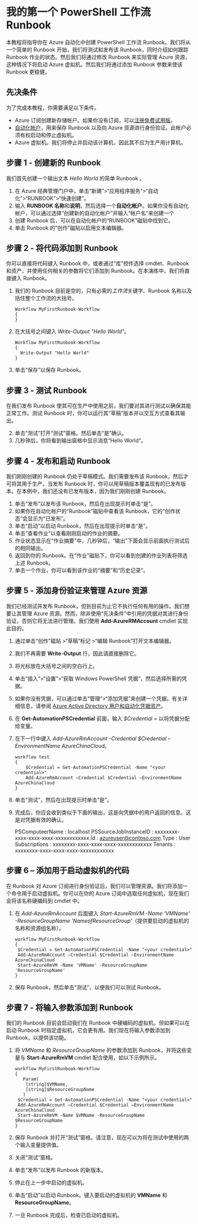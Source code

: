 <properties
    pageTitle="我在 Azure 自动化中的第一个 PowerShell 工作流 Runbook | Azure"
    description="本教程指导你使用 PowerShell 工作流创建、测试和发布一个简单的文本 Runbook。"
    services="automation"
    documentationCenter=""
    authors="mgoedtel"
    manager="jwhit"
    editor=""
	keywords="powershell 工作流, powershell 工作流示例, 工作流 powershell"/>
<tags
	ms.service="automation"
	ms.date="06/02/2016"
	wacn.date=""/>

# 我的第一个 PowerShell 工作流 Runbook

本教程将指导你在 Azure 自动化中创建 PowerShell 工作流 Runbook。我们将从一个简单的 Runbook 开始，我们将测试和发布该 Runbook，同时介绍如何跟踪 Runbook 作业的状态。然后我们将通过修改 Runbook 来实际管理 Azure 资源，这种情况下将启动 Azure 虚拟机。然后我们将通过添加 Runbook 参数来使该 Runbook 更稳健。

## 先决条件

为了完成本教程，你需要满足以下条件。

- Azure 订阅创建新存储帐户。如果你没有订阅，可以[注册免费试用版](/pricing/1rmb-trial)。
- [自动化帐户](/documentation/articles/automation-security-overview/)，用来保存 Runbook 以及向 Azure 资源进行身份验证。此帐户必须有权启动和停止虚拟机。
- Azure 虚拟机。我们将停止并启动该计算机，因此其不应为生产用计算机。

## 步骤 1 - 创建新的 Runbook

我们首先创建一个输出文本 *Hello World* 的简单 Runbook 。

1. 在 Azure 经典管理门户中，单击“新建”>“应用程序服务”>“自动化”>“RUNBOOK”>“快速创建”。
2. 输入 **RUNBOOK 名称**和**说明**，然后选择一个**自动化帐户**。如果你没有自动化帐户，可以通过选择“创建新的自动化帐户”并输入“帐户名”来创建一个
3. 创建 Runbook 后，可以在自动化帐户的“RUNBOOK”磁贴中找到它。
4. 单击 Runbook 的“创作”磁贴以启用文本编辑器。

## 步骤 2 - 将代码添加到 Runbook

你可以直接将代码键入 Runbook 中，或者通过“库”控件选择 cmdlet、Runbook 和资产，并使用任何相关的参数将它们添加到 Runbook。在本演练中，我们将直接键入 Runbook。

1.	我们的 Runbook 目前是空的，只有必需的*工作流*关键字、Runbook 名称以及括住整个工作流的大括号。

	    Workflow MyFirstRunbook-Workflow
	    {
	    }

2.	在大括号之间键入 *Write-Output "Hello World"*。

	    Workflow MyFirstRunbook-Workflow
	    {
	      Write-Output "Hello World"
	    }

3.	单击“保存”以保存 Runbook。

## 步骤 3 - 测试 Runbook

在我们发布 Runbook 使其可在生产中使用之前，我们要对其进行测试以确保其能正常工作。测试 Runbook 时，你可以运行其“草稿”版本并以交互方式查看其输出。

2. 单击“测试”打开“测试”窗格。然后单击“是”确认。
3. 几秒钟后，你将看到输出窗格中显示消息“Hello World”。

## 步骤 4 - 发布和启动 Runbook

我们刚刚创建的 Runbook 仍处于草稿模式。我们需要发布该 Runbook，然后才可将其用于生产。当发布 Runbook 时，你可以用草稿版本覆盖现有的已发布版本。在本例中，我们还没有已发布版本，因为我们刚刚创建 Runbook。

1. 单击“发布”以发布该 Runbook，然后在出现提示时单击“是”。
2. 如果你在自动化帐户的“Runbook”磁贴中查看该 Runbook，它的“创作状态”会显示为“已发布”。
4. 单击“启动”以启动 Runbook，然后在出现提示时单击“是”。
5. 单击“查看作业”以查看刚刚启动的作业的摘要。
6. 作业状态显示在“作业摘要”中，几秒钟后，“输出”下面会显示前面执行测试后的相同输出。
9. 返回到你的 Runbook。在“作业”磁贴下，你可以看到创建的作业列表将筛选上述 Runbook。
10. 单击一个作业，你可以看到该作业的“摘要”和“历史记录”。

## 步骤 5 - 添加身份验证来管理 Azure 资源

我们已经测试并发布 Runbook，但到目前为止它不执行任何有用的操作。我们想要让其管理 Azure 资源。然而，除非使用“先决条件”中引用的凭据对其进行身份验证，否则它将无法进行管理[](#prerequisites)。我们使用 **Add-AzureRMAccount** cmdlet 实现此目的。

1.  通过单击“创作”磁贴 >“草稿”标记 >“编辑 Runbook”打开文本编辑器。
2.  我们不再需要 **Write-Output** 行，因此请直接删除它。
3.  将光标放在大括号之间的空白行上。
3.  单击“插入”>“设置”>“获取 Windows PowerShell 凭据”，然后选择所需的凭据。
4.  如果你没有凭据，可以通过单击“管理”>“添加凭据”来创建一个凭据。有关详细信息，请参阅 [Azure Active Directory 用户和自动化凭据资产](/documentation/articles/automation-configuring/)。
5.  在 **Get-AutomationPSCredential** 前面，输入 *$Credential =* 以将凭据分配给变量。
3.  在下一行中键入 *Add-AzureRmAccount -Credential $Credential –EnvironmentName AzureChinaCloud*。

		workflow test
		{
    		$Credential = Get-AutomationPSCredential -Name "<your credential>"
    		Add-AzureRmAccount –Credential $Credential –EnvironmentName AzureChinaCloud
		}

3. 单击“测试”，然后在出现提示时单击“是”。
10.  完成后，你应会收到类似于下面的输出，这是向凭据中的用户返回的信息。这是对凭据有效的确认。

		PSComputeerName			: localhost
		PSSourceJobInstanceID	: xxxxxxxx-xxxx-xxxx-xxxx-xxxxxxxxxxxx
		Id						: azureuser@contoso.com
		Type					: User
		Subscriptions			: xxxxxxxx-xxxx-xxxx-xxxx-xxxxxxxxxxxx
		Tenants					: xxxxxxxx-xxxx-xxxx-xxxx-xxxxxxxxxxxx

## 步骤 6 – 添加用于启动虚拟机的代码

在 Runbook 对 Azure 订阅进行身份验证后，我们可以管理资源。我们将添加一个命令用于启动虚拟机。你可以在你的 Azure 订阅中选取任何虚拟机，现在我们会将该名称硬编码到 cmdlet 中。

1.	在 *Add-AzureRmAccount* 后面键入 *Start-AzureRmVM -Name 'VMName' -ResourceGroupName 'NameofResourceGroup'*（提供要启动的虚拟机的名称和资源组名称）。

	    workflow MyFirstRunbook-Workflow
	    {
	     $Credential = Get-AutomationPSCredential -Name "<your credential>"
    	 Add-AzureRmAccount –Credential $Credential –EnvironmentName AzureChinaCloud
	     Start-AzureRmVM -Name 'VMName' -ResourceGroupName 'ResourceGroupName'
	    }

9. 保存 Runbook，然后单击“测试”，以便我们可以测试 Runbook。

## 步骤 7 - 将输入参数添加到 Runbook

我们的 Runbook 目前会启动我们在 Runbook 中硬编码的虚拟机，但如果可以在启动 Runbook 时指定虚拟机，它会更有用。我们现在将输入参数添加到 Runbook，以提供该功能。

1.	将 *VMName* 和 *ResourceGroupName* 的参数添加到 Runbook，并将这些变量与 **Start-AzureRmVM** cmdlet 配合使用，如以下示例所示。

	    workflow MyFirstRunbook-Workflow
	    {
	       Param(
	        [string]$VMName,
	        [string]$ResourceGroupName
	       )  
	     $Credential = Get-AutomationPSCredential -Name "<your credential>"
    	 Add-AzureRmAccount –Credential $Credential –EnvironmentName AzureChinaCloud
	     Start-AzureRmVM -Name $VMName -ResourceGroupName $ResourceGroupName
	    }

2.	保存 Runbook 并打开“测试”窗格。请注意，现在可以为将在测试中使用的两个输入变量提供值。
3.	关闭“测试”窗格。
4.	单击“发布”以发布 Runbook 的新版本。
5.	停止在上一步中启动的虚拟机。
6.	单击“启动”以启动 Runbook。键入要启动的虚拟机的 **VMName** 和 **ResourceGroupName**。
7.	一旦 Runbook 完成后，检查已启动的虚拟机。

<!---HONumber=AcomDC_0718_2016-->